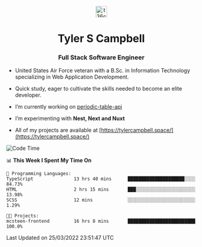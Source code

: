 <p align="center">
<a href="https://www.linkedin.com/in/t36campbell" target="blank"><img align="center" src="https://ik.imagekit.io/t36campbell/Portfolio/linkedin.png.original_m8bbGgPh6.png" alt="t36campbell" height="30" width="30" /></a>
</p>
<h1 align="center">Tyler S Campbell</h1>
<h3 align="center">Full Stack Software Engineer</h3>

* United States Air Force veteran with a B.Sc. in Information Technology specializing in Web Application Development. 

* Quick study, eager to cultivate the skills needed to become an elite developer.

* I’m currently working on [periodic-table-api](https://github.com/t36campbell/periodic-table-api)

* I’m experimenting with **Nest, Next and Nuxt**

* All of my projects are available at [https://tylercampbell.space/](https://tylercampbell.space/)

<!--START_SECTION:waka-->
![Code Time](http://img.shields.io/badge/Code%20Time-1%2C526%20hrs%201%20min-blue)

📊 **This Week I Spent My Time On** 

```text
💬 Programming Languages: 
TypeScript               13 hrs 40 mins      █████████████████████░░░░   84.73% 
HTML                     2 hrs 15 mins       ███░░░░░░░░░░░░░░░░░░░░░░   13.98% 
SCSS                     12 mins             ░░░░░░░░░░░░░░░░░░░░░░░░░   1.29%

🐱‍💻 Projects: 
mcsteen-frontend         16 hrs 8 mins       █████████████████████████   100.0%

```


 Last Updated on 25/03/2022 23:51:47 UTC
<!--END_SECTION:waka-->

